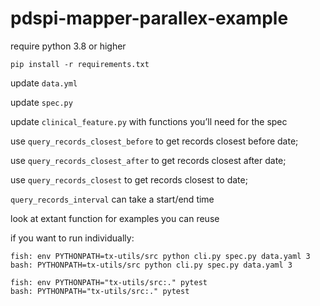 # pdspi-mapper-parallex-example

require python 3.8 or higher

```
pip install -r requirements.txt
```

update `data.yml`

update `spec.py`

update `clinical_feature.py` with functions you’ll need for the spec

use `query_records_closest_before` to get records closest before date; 

use `query_records_closest_after` to get records closest after date; 

use `query_records_closest` to get records closest to date; 

`query_records_interval` can take a start/end time

look at extant function for examples you can reuse

if you want to run individually:
```
fish: env PYTHONPATH=tx-utils/src python cli.py spec.py data.yaml 3
bash: PYTHONPATH=tx-utils/src python cli.py spec.py data.yaml 3
```
```
fish: env PYTHONPATH="tx-utils/src:." pytest
bash: PYTHONPATH="tx-utils/src:." pytest
```
